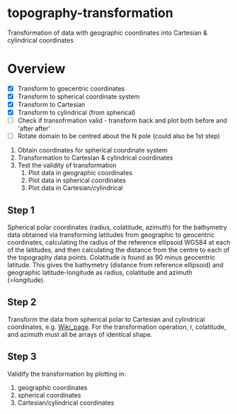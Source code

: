 # topography-transformation
Transformation of data with geographic coordinates into Cartesian & cylindrical coordinates

# Overview

- [x] Transform to goecentric coordinates
- [x] Transform to spherical coordinate system
- [x] Transform to Cartesian
- [x] Transform to cylindrical (from spherical)
- [ ] Check if transofrmation valid - transform back and plot both before and 'after after'  
- [ ] Rotate domain to be centred about the N pole (could also be 1st step)

1. Obtain coordinates for spherical coordinate system
1. Transformation to Cartesian & cylindrical coordinates
1. Test the validity of transformation
   1. Plot data in geographic coordinates
   1. Plot data in spherical coordinates
   1. Plot data in Cartesian/cylindrical

## Step 1
Spherical polar coordinates (radius, colatitude, azimuth) for the bathymetry data obtained via transforming latitudes from geographic to geocentric coordinates, calculating the radius of the reference ellipsoid WGS84 at each of the latitudes, and then calculating the distance from the centre to each of the topography data points. Colatitude is found as 90 minus geocentric latitude. 
This gives the bathymetry (distance from reference ellipsoid) and geographic latitude-longitude as radius, colatitude and azimuth (=longitude). 

## Step 2
Transform the data from spherical polar to Cartesian and cylindrical coordinates, e.g. [Wiki_page](https://en.wikipedia.org/wiki/Spherical_coordinate_system). 
For the transformation operation, r, colatitude, and azimuth must all be arrays of identical shape. 

## Step 3
Validify the transformation by plotting in: 
1. geographic coordinates
2. spherical coordinates
3. Cartesian/cylindrical coordinates

